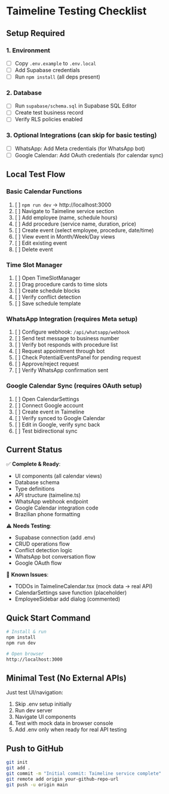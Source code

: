 # Taimeline Testing Checklist

## Setup Required

### 1. Environment
- [ ] Copy `.env.example` to `.env.local`
- [ ] Add Supabase credentials
- [ ] Run `npm install` (all deps present)

### 2. Database
- [ ] Run `supabase/schema.sql` in Supabase SQL Editor
- [ ] Create test business record
- [ ] Verify RLS policies enabled

### 3. Optional Integrations (can skip for basic testing)
- [ ] WhatsApp: Add Meta credentials (for WhatsApp bot)
- [ ] Google Calendar: Add OAuth credentials (for calendar sync)

## Local Test Flow

### Basic Calendar Functions
1. [ ] `npm run dev` → http://localhost:3000
2. [ ] Navigate to Taimeline service section
3. [ ] Add employee (name, schedule hours)
4. [ ] Add procedure (service name, duration, price)
5. [ ] Create event (select employee, procedure, date/time)
6. [ ] View event in Month/Week/Day views
7. [ ] Edit existing event
8. [ ] Delete event

### Time Slot Manager
1. [ ] Open TimeSlotManager
2. [ ] Drag procedure cards to time slots
3. [ ] Create schedule blocks
4. [ ] Verify conflict detection
5. [ ] Save schedule template

### WhatsApp Integration (requires Meta setup)
1. [ ] Configure webhook: `/api/whatsapp/webhook`
2. [ ] Send test message to business number
3. [ ] Verify bot responds with procedure list
4. [ ] Request appointment through bot
5. [ ] Check PotentialEventsPanel for pending request
6. [ ] Approve/reject request
7. [ ] Verify WhatsApp confirmation sent

### Google Calendar Sync (requires OAuth setup)
1. [ ] Open CalendarSettings
2. [ ] Connect Google account
3. [ ] Create event in Taimeline
4. [ ] Verify synced to Google Calendar
5. [ ] Edit in Google, verify sync back
6. [ ] Test bidirectional sync

## Current Status

✅ **Complete & Ready**:
- UI components (all calendar views)
- Database schema
- Type definitions
- API structure (taimeline.ts)
- WhatsApp webhook endpoint
- Google Calendar integration code
- Brazilian phone formatting

⚠️ **Needs Testing**:
- Supabase connection (add .env)
- CRUD operations flow
- Conflict detection logic
- WhatsApp bot conversation flow
- Google OAuth flow

🔧 **Known Issues**:
- TODOs in TaimelineCalendar.tsx (mock data → real API)
- CalendarSettings save function (placeholder)
- EmployeeSidebar add dialog (commented)

## Quick Start Command

```bash
# Install & run
npm install
npm run dev

# Open browser
http://localhost:3000
```

## Minimal Test (No External APIs)

Just test UI/navigation:
1. Skip .env setup initially
2. Run dev server
3. Navigate UI components
4. Test with mock data in browser console
5. Add .env only when ready for real API testing

## Push to GitHub

```bash
git init
git add .
git commit -m "Initial commit: Taimeline service complete"
git remote add origin your-github-repo-url
git push -u origin main
```
